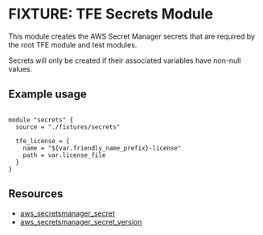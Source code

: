 # FIXTURE: TFE Secrets Module

This module creates the AWS Secret Manager secrets that are
required by the root TFE module and test modules.

Secrets will only be created if their associated variables have
non-null values.

## Example usage

```hcl

module "secrets" {
  source = "./fixtures/secrets"

  tfe_license = {
    name = "${var.friendly_name_prefix}-license"
    path = var.license_file
  }
}

```

## Resources

- [aws_secretsmanager_secret](https://registry.terraform.io/providers/hashicorp/aws/latest/docs/resources/secretsmanager_secret)
- [aws_secretsmanager_secret_version](https://registry.terraform.io/providers/hashicorp/aws/latest/docs/resources/secretsmanager_secret_version)
